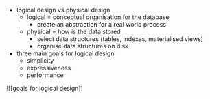 
- logical design vs physical design 
	- logical = conceptual organisation for the database 
		- create an abstraction for a real world process
	- physical = how is the data stored 
		- select data structures (tables, indexes, materialised views)
		- organise data structures on disk 
- three main goals for logical design 
	- simplicity 
	- expressiveness 
	- performance 

![[goals for logical design]]
